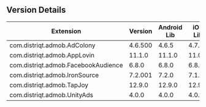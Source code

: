 ## Version Details

| Extension | Version | Android Lib | iOS Lib |
| --- | --- | --- | --- |
| com.distriqt.admob.AdColony | 4.6.500 | 4.6.5 | 4.7.2 |
| com.distriqt.admob.AppLovin | 11.1.0 | 11.1.0 | 11.0.0 |
| com.distriqt.admob.FacebookAudience | 6.8.0 | 6.8.0 | 6.8.0 |
| com.distriqt.admob.IronSource | 7.2.001 | 7.2.0 | 7.1.14 |
| com.distriqt.admob.TapJoy | 12.9.0 | 12.9.0 | 12.9.0 |
| com.distriqt.admob.UnityAds | 4.0.0 | 4.0.0 | 4.0.0 |
